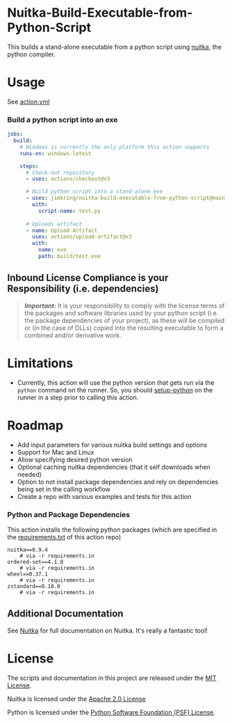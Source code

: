 # Nuitka-Build-Executable-from-Python-Script

This builds a stand-alone executable from a python script using [nuitka](https://github.com/Nuitka/Nuitka), the python compiler.

# Usage

See [action.yml](action.yml)

### Build a python script into an exe

```yaml
jobs:
  build:
    # Windows is currently the only platform this action supports
    runs-on: windows-latest

    steps:
      # Check-out repository
      - uses: actions/checkout@v3

      # Build python script into a stand-alone exe
      - uses: jimkring/nuitka-build-executable-from-python-script@main
        with:
          script-name: test.py
      
      # Uploads artifact
      - name: Upload Artifact
        uses: actions/upload-artifact@v3
        with:
          name: exe
          path: build/test.exe

```

## Inbound License Compliance is your Responsibility (i.e. dependencies)

> **_Important:_** It is your responsibility to comply with the license terms of the packages and software libraries used by your python script (i.e. the package dependencies of your project), as these will be compiled or (in the case of DLLs) copied into the resulting executable to form a combined and/or derivative work.


# Limitations

- Currently, this action will use the python version that gets run via the `python` command on the runner. So, you should [setup-python](https://github.com/actions/setup-python) on the runner in a step prior to calling this action.

# Roadmap

- Add input parameters for various nuitka build settings and options
- Support for Mac and Linux
- Allow specifying desired python version
- Optional caching nuitka dependencies (that it self downloads when needed)
- Option to not install package dependencies and rely on dependencies being set in the calling workflow
- Create a repo with various examples and tests for this action

### Python and Package Dependencies

This action installs the following python packages (which are specified in the [requirements.txt](requirements.txt) of this action repo)

```
nuitka==0.9.4
    # via -r requirements.in
ordered-set==4.1.0
    # via -r requirements.in
wheel==0.37.1
    # via -r requirements.in
zstandard==0.18.0
    # via -r requirements.in
```

## Additional Documentation

See [Nuitka](https://github.com/Nuitka/Nuitka) for full documentation on Nuitka. It's really a fantastic tool!


# License

The scripts and documentation in this project are released under the [MIT License](LICENSE).

Nuitka is licensed under the [Apache 2.0 License](https://github.com/Nuitka/Nuitka/blob/develop/LICENSE.txt)

Python is licensed under the [Python Software Foundation (PSF) License](https://github.com/python/cpython/blob/main/LICENSE).
